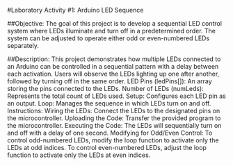 #Laboratory Activity #1: Arduino LED Sequence

##Objective:
The goal of this project is to develop a sequential LED control system where LEDs illuminate and turn off in a predetermined order. The system can be adjusted to operate either odd or even-numbered LEDs separately.

##Description:
This project demonstrates how multiple LEDs connected to an Arduino can be controlled in a sequential pattern with a delay between each activation. Users will observe the LEDs lighting up one after another, followed by turning off in the same order.
LED Pins (ledPins[]): An array storing the pins connected to the LEDs.
Number of LEDs (numLeds): Represents the total count of LEDs used.
Setup: Configures each LED pin as an output.
Loop: Manages the sequence in which LEDs turn on and off.
Instructions:
Wiring the LEDs: Connect the LEDs to the designated pins on the microcontroller.
Uploading the Code: Transfer the provided program to the microcontroller.
Executing the Code: The LEDs will sequentially turn on and off with a delay of one second.
Modifying for Odd/Even Control:
To control odd-numbered LEDs, modify the loop function to activate only the LEDs at odd indices.
To control even-numbered LEDs, adjust the loop function to activate only the LEDs at even indices.
